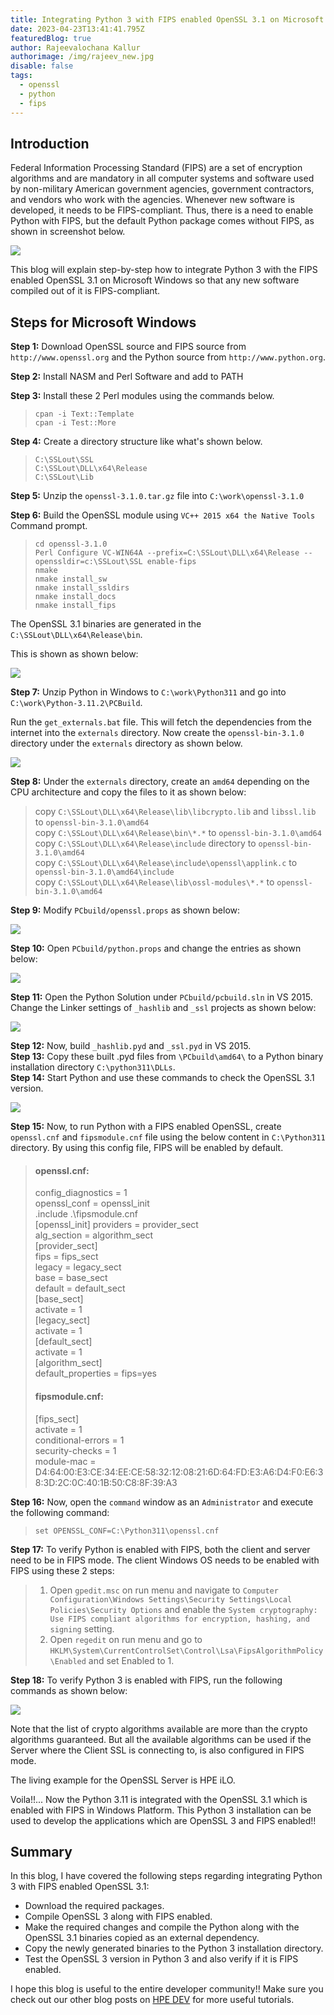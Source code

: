 ```yaml
---
title: Integrating Python 3 with FIPS enabled OpenSSL 3.1 on Microsoft Windows
date: 2023-04-23T13:41:41.795Z
featuredBlog: true
author: Rajeevalochana Kallur
authorimage: /img/rajeev_new.jpg
disable: false
tags:
  - openssl
  - python
  - fips
---
```

## Introduction

Federal Information Processing Standard (FIPS) are a set of encryption algorithms and are mandatory in all computer systems and software used by non-military American government agencies, government contractors, and vendors who work with the agencies. Whenever new software is developed, it needs to be FIPS-compliant. Thus, there is a need to enable Python with FIPS, but the default Python package comes without FIPS, as shown in screenshot below.

![](/img/openssl-before.jpg)

This blog will explain step-by-step how to integrate Python 3 with the FIPS enabled OpenSSL 3.1 on  Microsoft Windows so that any new software compiled out of it is FIPS-compliant.

## Steps for Microsoft Windows

**Step 1:** Download OpenSSL source and FIPS source from `http://www.openssl.org` and the Python source from `http://www.python.org`.

**Step 2:** Install NASM and Perl Software and add to PATH

**Step 3:** Install these 2 Perl modules using the commands below.

> `cpan -i Text::Template`\
> `cpan -i Test::More`

**Step 4:** Create a directory structure like what's shown below.

> `C:\SSLout\SSL`\
> `C:\SSLout\DLL\x64\Release`\
> `C:\SSLout\Lib`

**Step 5:** Unzip the `openssl-3.1.0.tar.gz` file into `C:\work\openssl-3.1.0`

**Step 6:** Build the OpenSSL module using `VC++ 2015 x64 the Native Tools` Command prompt.

> `cd openssl-3.1.0`\
> `Perl Configure VC-WIN64A --prefix=C:\SSLout\DLL\x64\Release --openssldir=c:\SSLout\SSL enable-fips`\
> `nmake`\
> `nmake install_sw`\
> `nmake install_ssldirs`\
> `nmake install_docs`\
> `nmake install_fips`

The OpenSSL 3.1 binaries are generated in the `C:\SSLout\DLL\x64\Release\bin`.  

This is shown as shown below:

![](/img/openssl_directory_structure.jpg)

**Step 7:** Unzip Python in Windows to `C:\work\Python311` and go into `C:\work\Python-3.11.2\PCBuild`.  

Run the `get_externals.bat` file.  This will fetch the dependencies from the internet into the `externals` directory. Now create the `openssl-bin-3.1.0` directory under the `externals` directory as shown below.

![](/img/openssl_directory_structure2.jpg)

**Step 8:** Under the `externals` directory, create an `amd64` depending on the CPU architecture and copy the files to it as shown below:

> copy `C:\SSLout\DLL\x64\Release\lib\libcrypto.lib` and `libssl.lib` to `openssl-bin-3.1.0\amd64`\
> copy `C:\SSLout\DLL\x64\Release\bin\*.*` to `openssl-bin-3.1.0\amd64`\
> copy `C:\SSLout\DLL\x64\Release\include` directory to `openssl-bin-3.1.0\amd64`\
> copy `C:\SSLout\DLL\x64\Release\include\openssl\applink.c` to `openssl-bin-3.1.0\amd64\include`\
> copy `C:\SSLout\DLL\x64\Release\lib\ossl-modules\*.*` to `openssl-bin-3.1.0\amd64`

**Step 9:** Modify `PCbuild/openssl.props` as shown below:

![](/img/openssl_settings.jpg)

**Step 10:** Open `PCbuild/python.props` and change the entries as shown below:

![](/img/openssl_settings2.jpg)

**Step 11:** Open the Python Solution under `PCbuild/pcbuild.sln` in VS 2015.
Change the Linker settings of `_hashlib` and `_ssl` projects as shown below:

![](/img/openssl_vs_settings.jpg)

**Step 12:** Now, build `_hashlib.pyd` and `_ssl.pyd` in VS 2015.  
**Step 13:** Copy these built .pyd files from `\PCbuild\amd64\` to a Python binary installation directory `C:\python311\DLLs`.  
**Step 14:** Start Python and use these commands to check the OpenSSL 3.1 version.  

![](/img/openssl-after.jpg)

**Step 15:** Now, to run Python with a FIPS enabled OpenSSL, create `openssl.cnf` and `fipsmodule.cnf` file using the below content in `C:\Python311` directory. By using this config file, FIPS will be enabled by default.

> #### openssl.cnf:
>
> config_diagnostics = 1\
> openssl_conf = openssl_init\
> .include .\fipsmodule.cnf\
> \[openssl_init]
> providers = provider_sect\
> alg_section = algorithm_sect\
> \[provider_sect]\
> fips = fips_sect\
> legacy = legacy_sect\
> base = base_sect\
> default = default_sect\
> \[base_sect]\
> activate = 1\
> \[legacy_sect]\
> activate = 1\
> \[default_sect]\
> activate = 1\
> \[algorithm_sect]\
> default_properties = fips=yes
>
> #### fipsmodule.cnf:
>
> \[fips_sect]\
> activate = 1\
> conditional-errors = 1\
> security-checks = 1\
> module-mac = D4:64:00:E3:CE:34:EE:CE:58:32:12:08:21:6D:64:FD:E3:A6:D4:F0:E6:38:3D:2C:0C:40:1B:50:C8:8F:39:A3

**Step 16:** Now, open the `command` window as an `Administrator` and execute the following command: 

> `set OPENSSL_CONF=C:\Python311\openssl.cnf` 

**Step 17:** To verify Python is enabled with FIPS, both the client and server need to be in FIPS mode. The client Windows OS needs to be enabled with FIPS using these 2 steps:

> 1. Open `gpedit.msc` on run menu and navigate to `Computer Configuration\Windows Settings\Security Settings\Local Policies\Security Options` and enable the `System cryptography: Use FIPS compliant algorithms for encryption, hashing, and signing` setting.   
> 2. Open `regedit` on run menu and go to `HKLM\System\CurrentControlSet\Control\Lsa\FipsAlgorithmPolicy\Enabled` and set Enabled to 1.

**Step 18:** To verify Python 3 is enabled with FIPS, run the following commands as shown below:

![](/img/openssl_fips_algo.jpg)

Note that the list of crypto algorithms available are more than the crypto algorithms guaranteed. But all the available algorithms can be used if the Server where the Client SSL is connecting to, is also configured in FIPS mode. 

The living example for the OpenSSL Server is HPE iLO. 

Voila!!...  Now the Python 3.11 is integrated with the OpenSSL 3.1 which is enabled with FIPS in Windows Platform.  This Python 3 installation can be used to develop the applications which are OpenSSL 3 and FIPS enabled!!

## Summary

In this blog, I have covered the following steps regarding integrating Python 3 with FIPS enabled OpenSSL 3.1:

* Download the required packages. 
* Compile OpenSSL 3 along with FIPS enabled.
* Make the required changes and compile the Python along with the OpenSSL 3.1 binaries copied as an external dependency.
* Copy the newly generated binaries to the Python 3 installation directory.
* Test the OpenSSL 3 version in Python 3 and also verify if it is FIPS enabled.  

I hope this blog is useful to the entire developer community!! Make sure you check out our other blog posts on [HPE DEV](https://developer.hpe.com/blog/) for more useful tutorials.